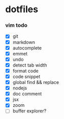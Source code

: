 # dotfiles

### vim todo
- [x] git
- [x] markdown
- [x] autocomplete
- [x] emmet
- [x] undo
- [x] detect tab width
- [x] format code
- [x] code snippet
- [x] global find && replace
- [x] nodejs
- [x] doc comment
- [x] jsx
- [x] zoom
- [ ] buffer explorer?
